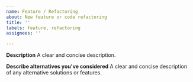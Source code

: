 ```yaml
---
name: Feature / Refactoring
about: New feature or code refactoring 
title: ''
labels: feature, refactoring
assignees: ''

---
```


**Description**
A clear and concise description.

**Describe alternatives you've considered**
A clear and concise description of any alternative solutions or features.